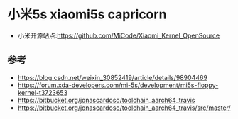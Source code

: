 # 小米5s xiaomi5s capricorn

* 小米开源站点:<https://github.com/MiCode/Xiaomi_Kernel_OpenSource>


## 参考

* <https://blog.csdn.net/weixin_30852419/article/details/98904469>
* <https://forum.xda-developers.com/mi-5s/development/mi5s-floppy-kernel-t3723653>
* <https://bitbucket.org/jonascardoso/toolchain_aarch64_travis>
* <https://bitbucket.org/jonascardoso/toolchain_aarch64_travis/src/master/>
